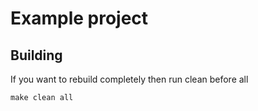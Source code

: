 # Example project

## Building

If you want to rebuild completely then run clean before all

```
make clean all
```
